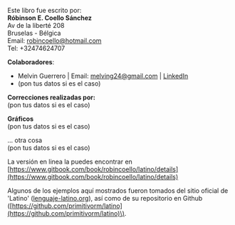 Este libro fue escrito por:  
**Róbinson E. Coello Sánchez**  
Av de la liberté 208  
Bruselas - Bélgica  
Email: robincoello@hotmail.com  
Tel: +32474624707

**Colaboradores**:

* Melvin Guerrero \| Email: melving24@gmail.com \| [LinkedIn](https://www.linkedin.com/in/melvinguerrero/)
* \(pon tus datos si es el caso\)

**Correcciones realizadas por:**  
\(pon tus datos si es el caso\)

**Gráficos**  
\(pon tus datos si es el caso\)

... otra cosa  
\(pon tus datos si es el caso\)

La versión en linea la puedes encontrar en [https://www.gitbook.com/book/robincoello/latino/details](https://www.gitbook.com/book/robincoello/latino/details)

Algunos de los ejemplos aquí mostrados fueron tomados del sitio oficial de 'Latino' \([lenguaje-latino.org](http://lenguaje-latino.org/)\), así como de su repositorio en Github \([https://github.com/primitivorm/latino](https://github.com/primitivorm/latino)\).

